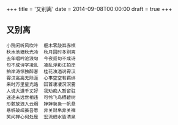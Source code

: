+++
title = '又别离'
date = 2014-09-08T00:00:00
draft = true
+++
## 又别离

```text
小院闲听风吹叶  榧木零敲耳赤棋
秋水池塘秋光冷  秋月圆时多别离
去年唱吟沧浪句  今夜觅句不成诗
句不成诗字凌乱  凌乱浮影江拍岸
拍岸涛惊独醉客  桂花浊酒说霄汉
霄汉高高无际涯  心事空空有羁绊
来时万里星光路  回首凄凄溟溟雾
人说大道千丈好  我劝痴人暂留驻
迷途未远世相违  可怜飞鸟栖碧树
形骸放浪入云烟  婷婷袅袅一帆悬
悬帆破嶂虽吾愿  非关财帛非关禅
笑问禅心何处是  宏流细水皆清泉
```
